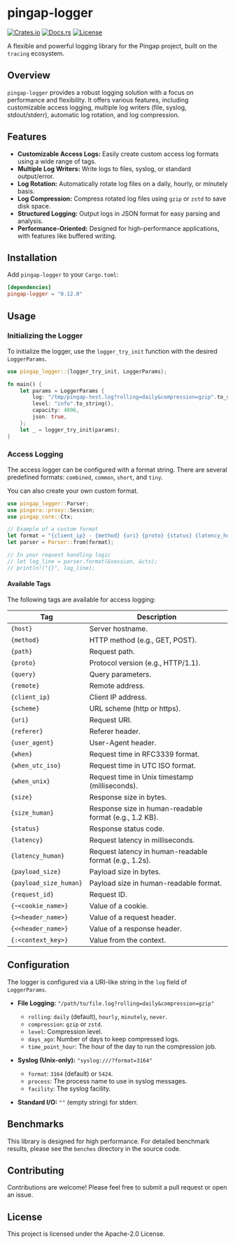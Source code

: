 # pingap-logger

[![Crates.io](https://img.shields.io/crates/v/pingap-logger.svg)](https://crates.io/crates/pingap-logger)
[![Docs.rs](https://docs.rs/pingap-logger/badge.svg)](https://docs.rs/pingap-logger)
[![License](https://img.shields.io/badge/license-Apache--2.0-blue.svg)](https://www.apache.org/licenses/LICENSE-2.0)

A flexible and powerful logging library for the Pingap project, built on the `tracing` ecosystem.

## Overview

`pingap-logger` provides a robust logging solution with a focus on performance and flexibility. It offers various features, including customizable access logging, multiple log writers (file, syslog, stdout/stderr), automatic log rotation, and log compression.

## Features

- **Customizable Access Logs:** Easily create custom access log formats using a wide range of tags.
- **Multiple Log Writers:** Write logs to files, syslog, or standard output/error.
- **Log Rotation:** Automatically rotate log files on a daily, hourly, or minutely basis.
- **Log Compression:** Compress rotated log files using `gzip` or `zstd` to save disk space.
- **Structured Logging:** Output logs in JSON format for easy parsing and analysis.
- **Performance-Oriented:** Designed for high-performance applications, with features like buffered writing.

## Installation

Add `pingap-logger` to your `Cargo.toml`:

```toml
[dependencies]
pingap-logger = "0.12.0"
```

## Usage

### Initializing the Logger

To initialize the logger, use the `logger_try_init` function with the desired `LoggerParams`.

```rust
use pingap_logger::{logger_try_init, LoggerParams};

fn main() {
    let params = LoggerParams {
        log: "/tmp/pingap-test.log?rolling=daily&compression=gzip".to_string(),
        level: "info".to_string(),
        capacity: 4096,
        json: true,
    };
    let _ = logger_try_init(params);
}
```

### Access Logging

The access logger can be configured with a format string. There are several predefined formats: `combined`, `common`, `short`, and `tiny`.

You can also create your own custom format.

```rust
use pingap_logger::Parser;
use pingora::proxy::Session;
use pingap_core::Ctx;

// Example of a custom format
let format = "{client_ip} - {method} {uri} {proto} {status} {latency_human}";
let parser = Parser::from(format);

// In your request handling logic
// let log_line = parser.format(&session, &ctx);
// println!("{}", log_line);
```

#### Available Tags

The following tags are available for access logging:

| Tag                    | Description                                            |
| ---------------------- | ------------------------------------------------------ |
| `{host}`               | Server hostname.                                       |
| `{method}`             | HTTP method (e.g., GET, POST).                         |
| `{path}`               | Request path.                                          |
| `{proto}`              | Protocol version (e.g., HTTP/1.1).                     |
| `{query}`              | Query parameters.                                      |
| `{remote}`             | Remote address.                                        |
| `{client_ip}`          | Client IP address.                                     |
| `{scheme}`             | URL scheme (http or https).                            |
| `{uri}`                | Request URI.                                           |
| `{referer}`            | Referer header.                                        |
| `{user_agent}`         | User-Agent header.                                     |
| `{when}`               | Request time in RFC3339 format.                        |
| `{when_utc_iso}`       | Request time in UTC ISO format.                        |
| `{when_unix}`          | Request time in Unix timestamp (milliseconds).         |
| `{size}`               | Response size in bytes.                                |
| `{size_human}`         | Response size in human-readable format (e.g., 1.2 KB). |
| `{status}`             | Response status code.                                  |
| `{latency}`            | Request latency in milliseconds.                       |
| `{latency_human}`      | Request latency in human-readable format (e.g., 1.2s). |
| `{payload_size}`       | Payload size in bytes.                                 |
| `{payload_size_human}` | Payload size in human-readable format.                 |
| `{request_id}`         | Request ID.                                            |
| `{~<cookie_name>}`     | Value of a cookie.                                     |
| `{><header_name>}`     | Value of a request header.                             |
| `{<<header_name>}`     | Value of a response header.                            |
| `{:<context_key>}`     | Value from the context.                                |

## Configuration

The logger is configured via a URI-like string in the `log` field of `LoggerParams`.

- **File Logging:** `"/path/to/file.log?rolling=daily&compression=gzip"`
  - `rolling`: `daily` (default), `hourly`, `minutely`, `never`.
  - `compression`: `gzip` or `zstd`.
  - `level`: Compression level.
  - `days_ago`: Number of days to keep compressed logs.
  - `time_point_hour`: The hour of the day to run the compression job.

- **Syslog (Unix-only):** `"syslog:///?format=3164"`
  - `format`: `3164` (default) or `5424`.
  - `process`: The process name to use in syslog messages.
  - `facility`: The syslog facility.

- **Standard I/O:** `""` (empty string) for stderr.

## Benchmarks

This library is designed for high performance. For detailed benchmark results, please see the `benches` directory in the source code.

## Contributing

Contributions are welcome! Please feel free to submit a pull request or open an issue.

## License

This project is licensed under the Apache-2.0 License.